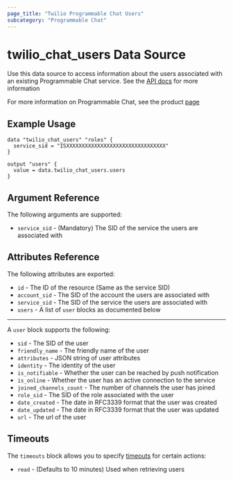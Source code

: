 ```yaml
---
page_title: "Twilio Programmable Chat Users"
subcategory: "Programmable Chat"
---
```


# twilio_chat_users Data Source

Use this data source to access information about the users associated with an existing Programmable Chat service. See the [API docs](https://www.twilio.com/docs/chat/rest/user-resource) for more information

For more information on Programmable Chat, see the product [page](https://www.twilio.com/chat)

## Example Usage

```hcl
data "twilio_chat_users" "roles" {
  service_sid = "ISXXXXXXXXXXXXXXXXXXXXXXXXXXXXXXXX"
}

output "users" {
  value = data.twilio_chat_users.users
}
```

## Argument Reference

The following arguments are supported:

- `service_sid` - (Mandatory) The SID of the service the users are associated with

## Attributes Reference

The following attributes are exported:

- `id` - The ID of the resource (Same as the service SID)
- `account_sid` - The SID of the account the users are associated with
- `service_sid` - The SID of the service the users are associated with
- `users` - A list of `user` blocks as documented below

---

A `user` block supports the following:

- `sid` - The SID of the user
- `friendly_name` - The friendly name of the user
- `attributes` - JSON string of user attributes
- `identity` - The identity of the user
- `is_notifiable` - Whether the user can be reached by push notification
- `is_online` - Whether the user has an active connection to the service
- `joined_channels_count` - The number of channels the user has joined
- `role_sid` - The SID of the role associated with the user
- `date_created` - The date in RFC3339 format that the user was created
- `date_updated` - The date in RFC3339 format that the user was updated
- `url` - The url of the user

## Timeouts

The `timeouts` block allows you to specify [timeouts](https://www.terraform.io/docs/configuration/resources.html#timeouts) for certain actions:

- `read` - (Defaults to 10 minutes) Used when retrieving users
